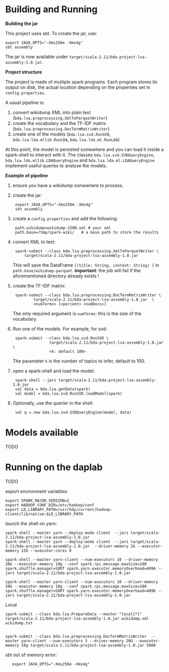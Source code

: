 # Building and Running

__Building the jar__

This project uses sbt. To create the jar, use:
    
    export JAVA_OPTS="-Xms256m -Xmx4g"
    sbt assembly

The jar is now available under `target/scala-2.11/bda-project-lsa-assembly-1.0.jar`.

__Project structure__

The project is made of multiple spark programs. Each program stores its output on disk, the actual location depending on the properties set in `config.properties`.
 
 A usual pipeline is:
 
 1. convert wikidump XML into plain text (`bda.lsa.preprocessing.XmlToParquetWriter`)
 2. create the vocabulary and the TF-IDF matrix (`bda.lsa.preprocessing.DocTermMatrixWriter`)
 3. create one of the models (`bda.lsa.svd.RunSVD`, `bda.lsa.lda.mllib.RunLDA`, `bda.lsa.lda.ml.RunLDA`)
 
 At this point, the model is persisted somewhere and you can load it inside a spark-shell to interact with it. The classes `bda.lsa.svd.SVDQueryEngine`, `bda.lsa.lda.mllib.LDAQueryEngine` and `bda.lsa.lda.ml.LDAQueryEngine` implement useful queries to analyse the models. 


__Example of pipeline__

1. ensure you have a _wikidump_ somewhere to process.
2. create the jar: 

        export JAVA_OPTS="-Xms256m -Xmx4g"
        sbt assembly
        
3. create a `config.properties` and add the following:

        path.wikidump=wikidump-1500.xml # your xml 
        path.base=/tmp/spark-wiki/   # a base path to store the results
        
4. convert XML to text:  
 
        spark-submit --class bda.lsa.preprocessing.XmlToParquetWriter \
            target/scala-2.11/bda-project-lsa-assembly-1.0.jar
            
    This will save the DataFrame `[(title: String, content: String) ]` in `path.base/wikidump-parquet`.
    __important__: the job will fail if the aforementioned directory already exists !

5. create the TF-IDF matrix:

        spark-submit --class bda.lsa.preprocessing.DocTermMatrixWriter \
                target/scala-2.11/bda-project-lsa-assembly-1.0.jar  \
                <numTerms> [<percent> <numDocs>]
                
   The only required argument is `numTerms`: this is the size of the vocabulary.
    
6. Run one of the models. For example, for svd:
    
        spark-submit --class bda.lsa.svd.RunSVD \
                       target/scala-2.11/bda-project-lsa-assembly-1.0.jar  \
                       <k: default 100>
     
   The parameter `k` is the number of topics to infer, default to 100.
   
7. open a spark-shell and load the model:

        spark-shell --jars target/scala-2.11/bda-project-lsa-assembly-1.0.jar 
        val data = bda.lsa.getData(spark)
        val model = bda.lsa.svd.RunSVD.loadModel(spark)
        
8. Optionally, use the querier in the shell:

        val q = new bda.lsa.svd.SVDQueryEngine(model, data)
   
   
   
# Models available

TODO


# Running on the daplab

TODO

export environment variables:

    export SPARK_MAJOR_VERSION=2
    export HADOOP_CONF_DIR=/etc/hadoop/conf
    export LD_LIBRARY_PATH=/usr/hdp/current/hadoop-client/lib/native:$LD_LIBRARY_PATH
    
launch the shell on yarn:

    spark-shell --master yarn --deploy-mode client  --jars target/scala-2.11/bda-project-lsa-assembly-1.0.jar    
    spark-shell --master yarn --deploy-mode client  --jars target/scala-2.11/bda-project-lsa-assembly-1.0.jar  --driver-memory 2G --executor-memory 15G --executor-cores 8 
    
    spark-shell --master yarn-client --num-executors 10 --driver-memory 20G --executor-memory 10g --conf spark.rpc.message.maxSize=100 spark.shuffle.manager=SORT spark.yarn.executor.memoryOverhead=4096 --jars target/scala-2.11/bda-project-lsa-assembly-1.0.jar
    
    spark-shell --master yarn-client --num-executors 10 --driver-memory 20G --executor-memory 10g --conf spark.rpc.message.maxSize=100 spark.shuffle.manager=SORT spark.yarn.executor.memoryOverhead=4096 --jars target/scala-2.11/bda-project-lsa-assembly-1.0.jar
    
    
Local

    spark-submit --class bda.lsa.PrepareData --master "local[*]"  target/scala-2.11/bda-project-lsa-assembly-1.0.jar wikidump.xml wikidump.txt
    
    
    spark-submit --class bda.lsa.preprocessing.DocTermMatrixWriter  --master yarn-client --num-executors 3 --driver-memory 20G --executor-memory 10g target/scala-2.11/bda-project-lsa-assembly-1.0.jar 5000
    
    
sbt out of memory error: 

       export JAVA_OPTS="-Xms256m -Xmx4g"
